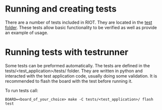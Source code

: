 Running and creating tests
=================

There are a number of tests included in RIOT.  They are located in the [test folder](https://github.com/RIOT-OS/RIOT/tree/master/tests).  These tests allow basic functionality to be verified as well as provide an example of usage.


Running tests with testrunner
=================
Some tests can be preformed automatically.  The tests are defined in the tests/<test_application>/tests/ folder.  They are written in python and interacted with the test application code, usually doing some validation.  It is recommended to flash the board with the test before running it.

To run tests call:

`BOARD=<board_of_your_choice> make -C tests/<test_application>/ flash test`
